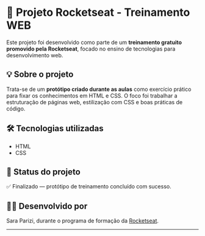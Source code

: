 # 🚀 Projeto Rocketseat - Treinamento WEB

Este projeto foi desenvolvido como parte de um **treinamento gratuito promovido pela Rocketseat**, focado no ensino de tecnologias para desenvolvimento web.

## 💡 Sobre o projeto

Trata-se de um **protótipo criado durante as aulas** como exercício prático para fixar os conhecimentos em HTML e CSS. O foco foi trabalhar a estruturação de páginas web, estilização com CSS e boas práticas de código.

## 🛠️ Tecnologias utilizadas

- HTML
- CSS

## 📌 Status do projeto

✅ Finalizado — protótipo de treinamento concluído com sucesso.

## 👩‍💻 Desenvolvido por

Sara Parizi, durante o programa de formação da [Rocketseat](https://www.rocketseat.com.br/).

---

